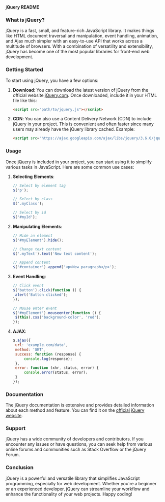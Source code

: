 **jQuery README**

### What is jQuery?

jQuery is a fast, small, and feature-rich JavaScript library. It makes things like HTML document traversal and manipulation, event handling, animation, and Ajax much simpler with an easy-to-use API that works across a multitude of browsers. With a combination of versatility and extensibility, jQuery has become one of the most popular libraries for front-end web development.

### Getting Started

To start using jQuery, you have a few options:

1. **Download**: You can download the latest version of jQuery from the official website [jQuery.com](https://jquery.com/download/). Once downloaded, include it in your HTML file like this:

   ```html
   <script src="path/to/jquery.js"></script>
   ```

2. **CDN**: You can also use a Content Delivery Network (CDN) to include jQuery in your project. This is convenient and often faster since many users may already have the jQuery library cached. Example:
   ```html
   <script src="https://ajax.googleapis.com/ajax/libs/jquery/3.6.0/jquery.min.js"></script>
   ```

### Usage

Once jQuery is included in your project, you can start using it to simplify various tasks in JavaScript. Here are some common use cases:

1. **Selecting Elements**:

   ```javascript
   // Select by element tag
   $('p');

   // Select by class
   $('.myClass');

   // Select by id
   $('#myId');
   ```

2. **Manipulating Elements**:

   ```javascript
   // Hide an element
   $('#myElement').hide();

   // Change text content
   $('.myText').text('New text content');

   // Append content
   $('#container').append('<p>New paragraph</p>');
   ```

3. **Event Handling**:

   ```javascript
   // Click event
   $('button').click(function () {
   	alert('Button clicked');
   });

   // Mouse enter event
   $('#myElement').mouseenter(function () {
   	$(this).css('background-color', 'red');
   });
   ```

4. **AJAX**:
   ```javascript
   $.ajax({
   	url: 'example.com/data',
   	method: 'GET',
   	success: function (response) {
   		console.log(response);
   	},
   	error: function (xhr, status, error) {
   		console.error(status, error);
   	}
   });
   ```

### Documentation

The jQuery documentation is extensive and provides detailed information about each method and feature. You can find it on the [official jQuery website](https://api.jquery.com/).

### Support

jQuery has a wide community of developers and contributors. If you encounter any issues or have questions, you can seek help from various online forums and communities such as Stack Overflow or the jQuery Forum.

### Conclusion

jQuery is a powerful and versatile library that simplifies JavaScript programming, especially for web development. Whether you're a beginner or an experienced developer, jQuery can streamline your workflow and enhance the functionality of your web projects. Happy coding!
